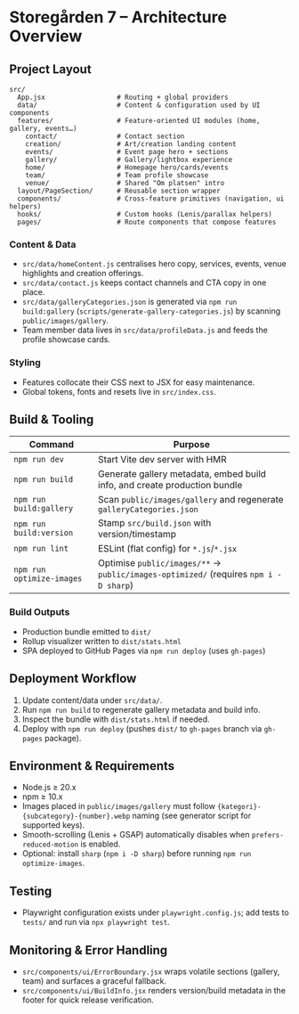 # Storegården 7 – Architecture Overview

## Project Layout

```
src/
  App.jsx                  # Routing + global providers
  data/                    # Content & configuration used by UI components
  features/                # Feature-oriented UI modules (home, gallery, events…)
    contact/               # Contact section
    creation/              # Art/creation landing content
    events/                # Event page hero + sections
    gallery/               # Gallery/lightbox experience
    home/                  # Homepage hero/cards/events
    team/                  # Team profile showcase
    venue/                 # Shared "Om platsen" intro
  layout/PageSection/      # Reusable section wrapper
  components/              # Cross-feature primitives (navigation, ui helpers)
  hooks/                   # Custom hooks (Lenis/parallax helpers)
  pages/                   # Route components that compose features
```

### Content & Data
- `src/data/homeContent.js` centralises hero copy, services, events, venue highlights and creation offerings.
- `src/data/contact.js` keeps contact channels and CTA copy in one place.
- `src/data/galleryCategories.json` is generated via `npm run build:gallery` (`scripts/generate-gallery-categories.js`) by scanning `public/images/gallery`.
- Team member data lives in `src/data/profileData.js` and feeds the profile showcase cards.

### Styling
- Features collocate their CSS next to JSX for easy maintenance.
- Global tokens, fonts and resets live in `src/index.css`.

## Build & Tooling

| Command | Purpose |
|---------|---------|
| `npm run dev` | Start Vite dev server with HMR |
| `npm run build` | Generate gallery metadata, embed build info, and create production bundle |
| `npm run build:gallery` | Scan `public/images/gallery` and regenerate `galleryCategories.json` |
| `npm run build:version` | Stamp `src/build.json` with version/timestamp |
| `npm run lint` | ESLint (flat config) for `*.js`/`*.jsx` |
| `npm run optimize-images` | Optimise `public/images/**` → `public/images-optimized/` (requires `npm i -D sharp`) |

### Build Outputs
- Production bundle emitted to `dist/`
- Rollup visualizer written to `dist/stats.html`
- SPA deployed to GitHub Pages via `npm run deploy` (uses `gh-pages`)

## Deployment Workflow
1. Update content/data under `src/data/`.
2. Run `npm run build` to regenerate gallery metadata and build info.
3. Inspect the bundle with `dist/stats.html` if needed.
4. Deploy with `npm run deploy` (pushes `dist/` to `gh-pages` branch via `gh-pages` package).

## Environment & Requirements
- Node.js ≥ 20.x
- npm ≥ 10.x
- Images placed in `public/images/gallery` must follow `{kategori}-{subcategory}-{number}.webp` naming (see generator script for supported keys).
- Smooth-scrolling (Lenis + GSAP) automatically disables when `prefers-reduced-motion` is enabled.
- Optional: install `sharp` (`npm i -D sharp`) before running `npm run optimize-images`.

## Testing
- Playwright configuration exists under `playwright.config.js`; add tests to `tests/` and run via `npx playwright test`.

## Monitoring & Error Handling
- `src/components/ui/ErrorBoundary.jsx` wraps volatile sections (gallery, team) and surfaces a graceful fallback.
- `src/components/ui/BuildInfo.jsx` renders version/build metadata in the footer for quick release verification.
